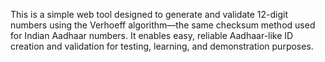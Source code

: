 This is a simple web tool designed to generate and validate 12-digit numbers using the Verhoeff algorithm—the same checksum method used for Indian Aadhaar numbers. It enables easy, reliable Aadhaar-like ID creation and validation for testing, learning, and demonstration purposes.
